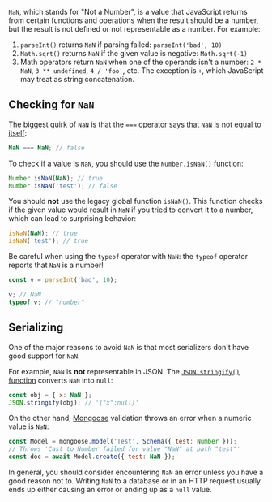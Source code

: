 `NaN`, which stands for "Not a Number", is a value that JavaScript returns from certain functions and operations
when the result should be a number, but the result is not defined or not representable as a number. For example:

1. `parseInt()` returns `NaN` if parsing failed: `parseInt('bad', 10)`
2. `Math.sqrt()` returns `NaN` if the given value is negative: `Math.sqrt(-1)`
3. Math operators return `NaN` when one of the operands isn't a number: `2 * NaN`, `3 ** undefined`, `4 / 'foo'`, etc. The exception is `+`, which JavaScript may treat as string concatenation.

Checking for `NaN`
------------------

The biggest quirk of `NaN` is that the [`===` operator says that `NaN` is not equal to itself](/tutorials/fundamentals/equality):

```javascript
NaN === NaN; // false
```

To check if a value is `NaN`, you should use the `Number.isNaN()` function:

```javascript
Number.isNaN(NaN); // true
Number.isNaN('test'); // false
```

You should **not** use the legacy global function `isNaN()`. This function checks if the given value would
result in `NaN` if you tried to convert it to a number, which can lead to surprising behavior:

```javascript
isNaN(NaN); // true
isNaN('test'); // true
```

Be careful when using the `typeof` operator with `NaN`: the `typeof` operator reports that `NaN` is a number!

```javascript
const v = parseInt('bad', 10);

v; // NaN
typeof v; // "number"
```

Serializing
-----------

One of the major reasons to avoid `NaN` is that most serializers don't have good support for `NaN`.

For example, `NaN` is **not** representable in JSON. The [`JSON.stringify()` function](/tutorials/fundamentals/stringify) converts `NaN` into `null`:

```javascript
const obj = { x: NaN };
JSON.stringify(obj); // '{"x":null}'
```

On the other hand, [Mongoose](https://mongoosejs.com/) validation throws an error when a numeric value is `NaN`:

```javascript
const Model = mongoose.model('Test', Schema({ test: Number }));
// Throws 'Cast to Number failed for value "NaN" at path "test"'
const doc = await Model.create({ test: NaN });
```

In general, you should consider encountering `NaN` an error unless you have a good reason not to. Writing `NaN`
to a database or in an HTTP request usually ends up either causing an error or ending up as a `null` value.
